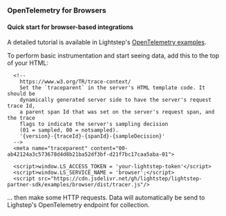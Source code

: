 ### OpenTelemetry for Browsers

#### Quick start for browser-based integrations

A detailed tutorial is available in Lightstep's [OpenTelemetry examples](https://github.com/lightstep/opentelemetry-examples/tree/main/browser).

To perform basic instrumentation and start seeing data, add this to the top of your HTML:

```
  <!--
    https://www.w3.org/TR/trace-context/
    Set the `traceparent` in the server's HTML template code. It should be
    dynamically generated server side to have the server's request trace Id,
    a parent span Id that was set on the server's request span, and the trace
    flags to indicate the server's sampling decision
    (01 = sampled, 00 = notsampled).
    '{version}-{traceId}-{spanId}-{sampleDecision}'
  -->
  <meta name="traceparent" content="00-ab42124a3c573678d4d8b21ba52df3bf-d21f7bc17caa5aba-01">
  
  <script>window.LS_ACCESS_TOKEN = 'your-lightstep-token'</script>
  <script>window.LS_SERVICE_NAME = 'browser';</script>
  <script src="https://cdn.jsdelivr.net/gh/lightstep/lightstep-partner-sdk/examples/browser/dist/tracer.js"/>
```

... then make some HTTP requests. Data will automatically be send to Lighstep's OpenTelemetry endpoint for collection.